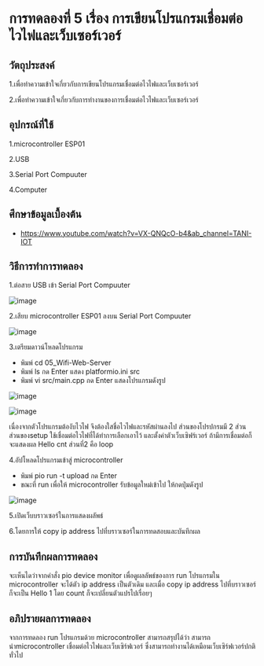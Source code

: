 # การทดลองที่ 5 เรื่อง การเขียนโปรแกรมเชื่อมต่อไวไฟและเว็บเซอร์เวอร์

## วัตถุประสงค์
1.เพื่อทำความเข้าใจเกี่ยวกับการเขียนโปรแกรมเชื่อมต่อไวไฟและเว็บเซอร์เวอร์

2.เพื่อทำความเข้าใจเกี่ยวกับการทำงานของการเชื่อมต่อไวไฟและเว็บเซอร์เวอร์

## อุปกรณ์ที่ใช้ 
1.microcontroller ESP01

2.USB

3.Serial Port Compuuter

4.Computer

## ศึกษาข้อมูลเบื้องต้น
* https://www.youtube.com/watch?v=VX-QNQcO-b4&ab_channel=TANI-IOT

## วิธีการทำการทดลอง
1.ต่อสาย USB เข้า Serial Port Compuuter 

![image](https://user-images.githubusercontent.com/80879788/112309445-e9996900-8cd5-11eb-8f4c-da72cbde1663.png)


2.เสียบ microcontroller ESP01 ลงบน Serial Port Compuuter

![image](https://user-images.githubusercontent.com/80879788/112309332-cd95c780-8cd5-11eb-91ec-f39c35bd417c.png)

3.เตรียมดาวน์โหลดโปรแกรม
  * พิมพ์ cd 05_Wifi-Web-Server 
  * พิมพ์ ls กด Enter แสดง platformio.ini src  
  * พิมพ์ vi src/main.cpp กด Enter แสดงโปรแกรมดังรูป

![image](https://user-images.githubusercontent.com/80879788/112378377-6e59a680-8d19-11eb-8f17-e433f647b25e.png)

![image](https://user-images.githubusercontent.com/80879788/112378477-91845600-8d19-11eb-83fe-0e5a5195534f.png)

เนื่องจากตัวโปรแกรมต้องับไวไฟ จึงต้องใสชื่อไวไฟและรหัสผ่านลงไป ส่วนของโปรปกรมมี 2 ส่วน ส่วนของsetup ใช้เชื่อมต่อไวไฟที่ได้ทำการเลือกเอาไว้ และตั้งค่าตัวเว็บเซิฟร์เวอร์ ถ้ามีการเชื่อมต่อก็จะแสดงผล Hello cnt ส่วนที่2 คือ loop 

4.อัปโหลดโปรแกรมเข้าสู่ microcontroller
  * พิมพ์ pio run -t upload กด Enter
  * ขณะที่ run เพื่อให้ microcontroller รับข้อมูลใหม่เข้าไป ให้กดปุ่มดังรูป

![image](https://user-images.githubusercontent.com/80879788/112379750-1e7bdf00-8d1b-11eb-84c6-0128585dde14.png)

5.เปิดเว็บบราวเซอร์ในการแสดงผลัพธ์

6.โดยการให้ copy ip address ไปที่บราวเซอร์ในการทดสอบและบันทึกผล

## การบันทึกผลการทดลอง
จะเห็นไดว่าจากคำสั่ง pio device monitor เพื่อดูผลลัพธ์ของการ run โปรแกรมใน microcontroller จะได้ตัว ip address เป็นตัวเดิม และเมื่อ copy ip address ไปที่บราวเซอร์ก็จะเป็น Hello 1 โดย count ก็จะเปลี่ยนตัวแปรไปเรื่อยๆ

## อภิปรายผลการทดลอง
จากการทดลอง run โปรแกรมด้วย microcontroller สามารถสรุปได้ว่า สามารถนำmicrocontroller เชื่อมต่อไวไฟและเว็บเซิร์ฟเวอร์ ซึ่งสามารถทำงานได้เหมือนเว็บเซิร์ฟเวอร์ปกติทั่วไป
